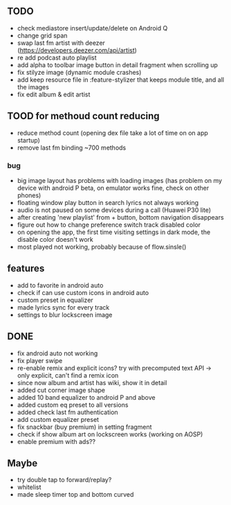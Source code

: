 ## TODO
- check mediastore insert/update/delete on Android Q
- change grid span
- swap last fm artist with deezer (https://developers.deezer.com/api/artist) 
- re add podcast auto playlist
- add alpha to toolbar image button in detail fragment when scrolling up
- fix stilyze image (dynamic module crashes)
- add keep resource file in :feature-stylizer that keeps module title, and all the images
- fix edit album & edit artist

## TOOD for methoud count reducing
- reduce method count (opening dex file take a lot of time on on app startup)
- remove last fm binding ~700 methods

### bug
- big image layout has problems with loading images 
    (has problem on my device with android P beta, on emulator works fine, check on other phones)
- floating window play button in search lyrics not always working 
- audio is not paused on some devices during a call (Huawei P30 lite)
- after creating 'new playlist' from + button, bottom navigation disappears
- figure out how to change preference switch track disabled color
- on opening the app, the first time visiting settings in dark mode, the disable color doesn't work
- most played not working, probably because of flow.sinsle()

## features
- add to favorite in android auto
- check if can use custom icons in android auto
- custom preset in equalizer
- made lyrics sync for every track
- settings to blur lockscreen image


## DONE
- fix android auto not working
- fix player swipe
- re-enable remix and explicit icons? try with precomputed text API -> only explicit, can't find a remix icon
- since now album and artist has wiki, show it in detail
- added cut corner image shape
- added 10 band equalizer to android P and above
- added custom eq preset to all versions
- added check last fm authentication
- add custom equalizer preset
- fix snackbar (buy premium) in setting fragment
- check if show album art on lockscreen works (working on AOSP)
- enable premium with ads??

## Maybe
- try double tap to forward/replay?
- whitelist
- made sleep timer top and bottom curved